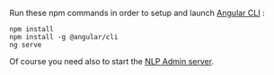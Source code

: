 Run these npm commands in order to setup and launch [Angular CLI](https://cli.angular.io/) :

```
npm install
npm install -g @angular/cli
ng serve
```

Of course you need also to start the [NLP Admin server](https://github.com/theopenconversationkit/tock/blob/master/.idea/runConfigurations/Admin.xml).
